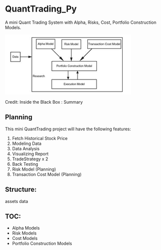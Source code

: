 # QuantTrading_Py

A mini Quant Trading System with Alpha, Risks, Cost, Portfolio Construction Models.

![](./assets/quant-models.jpg)

Credit: Inside the Black Box : Summary

## Planning

This mini QuantTrading project will have the following features:

1. Fetch Historical Stock Price
2. Modeling Data
3. Data Analysis
4. Visualizing Report
5. TradeStrategy x 2
6. Back Testing
7. Risk Model (Planning)
8. Transaction Cost Model (Planning)

## Structure:

assets
data

## TOC:

- Alpha Models
- Risk Models
- Cost Models
- Portfolio Construction Models
